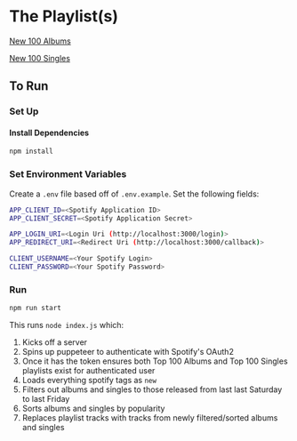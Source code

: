 # The Playlist(s)

[New 100 Albums](https://open.spotify.com/user/kauffecup/playlist/5qLUWpA1QY1fokpsexfyLz)

[New 100 Singles](https://open.spotify.com/user/kauffecup/playlist/01frpX1uAprT3s2gPcFXeN)

## To Run

### Set Up

#### Install Dependencies

```sh
npm install
```

### Set Environment Variables

Create a `.env` file based off of `.env.example`. Set the following fields:

```sh
APP_CLIENT_ID=<Spotify Application ID>
APP_CLIENT_SECRET=<Spotify Application Secret>

APP_LOGIN_URI=<Login Uri (http://localhost:3000/login)>
APP_REDIRECT_URI=<Redirect Uri (http://localhost:3000/callback)>

CLIENT_USERNAME=<Your Spotify Login>
CLIENT_PASSWORD=<Your Spotify Password>
```

### Run

```sh
npm run start
```

This runs `node index.js` which:

  1. Kicks off a server
  1. Spins up puppeteer to authenticate with Spotify's OAuth2
  1. Once it has the token ensures both Top 100 Albums and Top 100 Singles
     playlists exist for authenticated user
  1. Loads everything spotify tags as `new`
  1. Filters out albums and singles to those released from last last Saturday to
     last Friday
  1. Sorts albums and singles by popularity
  1. Replaces playlist tracks with tracks from newly filtered/sorted albums and
     singles
